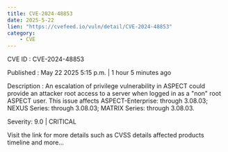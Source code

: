 ```yaml
---
title: CVE-2024-48853
date: 2025-5-22
lien: "https://cvefeed.io/vuln/detail/CVE-2024-48853"
category:
    - CVE
---
```


CVE ID : CVE-2024-48853

Published :  May 22
2025
5:15 p.m. | 1 hour
5 minutes ago

Description : An escalation of privilege vulnerability in ASPECT could provide an attacker root access to a server when logged in as a "non" root ASPECT user. This issue affects ASPECT-Enterprise: through 3.08.03; NEXUS Series: through 3.08.03; MATRIX Series: through 3.08.03.

Severity: 9.0 | CRITICAL

Visit the link for more details
such as CVSS details
affected products
timeline
and more...
